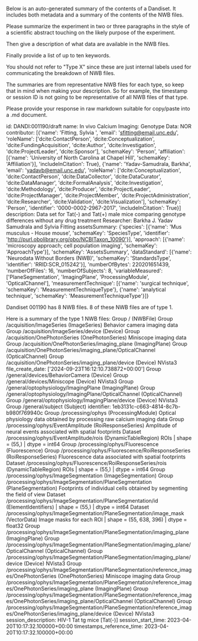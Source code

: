 
Below is an auto-generated summary of the contents of a Dandiset. It includes both metadata and a summary of the contents of the NWB files.

Please summarize the experiment in two or three paragraphs in the style of a scientific abstract touching on the likely purpose of the experiment.

Then give a description of what data are available in the NWB files.

Finally provide a list of up to ten keywords.

You should not refer to "Type X" since these are just internal labels used for communicating the breakdown of NWB files.

The summaries are from representative NWB files for each type, so keep that in mind when making your description. So for example, the timestamp or session ID is not going to be representative of all NWB files of that type.

Please provide your response in raw markdown suitable for copy/paste into a .md document.


id: DANDI:001190/draft
name: In vivo Calcium Imaging: Genotype Data: NOR
contributor: [{'name': 'Fitting, Sylvia ', 'email': 'sfitting@email.unc.edu', 'roleName': ['dcite:ContactPerson', 'dcite:Conceptualization', 'dcite:FundingAcquisition', 'dcite:Author', 'dcite:Investigation', 'dcite:ProjectLeader', 'dcite:Sponsor'], 'schemaKey': 'Person', 'affiliation': [{'name': 'University of North Carolina at Chapel Hill', 'schemaKey': 'Affiliation'}], 'includeInCitation': True}, {'name': 'Yadav-Samudrala, Barkha', 'email': 'yadavb@email.unc.edu', 'roleName': ['dcite:Conceptualization', 'dcite:ContactPerson', 'dcite:DataCollector', 'dcite:DataCurator', 'dcite:DataManager', 'dcite:FormalAnalysis', 'dcite:Investigation', 'dcite:Methodology', 'dcite:Producer', 'dcite:ProjectLeader', 'dcite:ProjectManager', 'dcite:ProjectMember', 'dcite:ProjectAdministration', 'dcite:Researcher', 'dcite:Validation', 'dcite:Visualization'], 'schemaKey': 'Person', 'identifier': '0000-0002-2967-2017', 'includeInCitation': True}]
description: Data set for Tat(-) and Tat(+) male mice comparing genotype differences without any drug treatment
Researcher: Barkha J. Yadav Samudrala and Sylvia Fitting
assetsSummary: {'species': [{'name': 'Mus musculus - House mouse', 'schemaKey': 'SpeciesType', 'identifier': 'http://purl.obolibrary.org/obo/NCBITaxon_10090'}], 'approach': [{'name': 'microscopy approach; cell population imaging', 'schemaKey': 'ApproachType'}], 'schemaKey': 'AssetsSummary', 'dataStandard': [{'name': 'Neurodata Without Borders (NWB)', 'schemaKey': 'StandardsType', 'identifier': 'RRID:SCR_015242'}], 'numberOfBytes': 220201651439, 'numberOfFiles': 16, 'numberOfSubjects': 8, 'variableMeasured': ['PlaneSegmentation', 'ImagingPlane', 'ProcessingModule', 'OpticalChannel'], 'measurementTechnique': [{'name': 'surgical technique', 'schemaKey': 'MeasurementTechniqueType'}, {'name': 'analytical technique', 'schemaKey': 'MeasurementTechniqueType'}]}

Dandiset 001190 has 8 NWB files.
8 of these NWB files are of type 1.


Here is a summary of the type 1 NWB files:
  Group / (NWBFile) 
  Group /acquisition/ImageSeries (ImageSeries) Behavior camera imaging data
  Group /acquisition/ImageSeries/device (Device) 
  Group /acquisition/OnePhotonSeries (OnePhotonSeries) Miniscope imaging data
  Group /acquisition/OnePhotonSeries/imaging_plane (ImagingPlane) 
  Group /acquisition/OnePhotonSeries/imaging_plane/OpticalChannel (OpticalChannel) 
  Group /acquisition/OnePhotonSeries/imaging_plane/device (Device) NVista3
  file_create_date: ['2024-09-23T16:12:10.738872+00:00']
  Group /general/devices/BehaviorCamera (Device) 
  Group /general/devices/Miniscope (Device) NVista3
  Group /general/optophysiology/ImagingPlane (ImagingPlane) 
  Group /general/optophysiology/ImagingPlane/OpticalChannel (OpticalChannel) 
  Group /general/optophysiology/ImagingPlane/device (Device) NVista3
  Group /general/subject (Subject) 
  identifier: 1eb3131c-c663-4814-8c7b-b980f769940c
  Group /processing/ophys (ProcessingModule) Optical physiology data obtained by processing raw calcium imaging data
  Group /processing/ophys/EventAmplitude (RoiResponseSeries) Amplitude of neural events associated with spatial footprints
  Dataset /processing/ophys/EventAmplitude/rois (DynamicTableRegion) ROIs | shape = (55,) | dtype = int64
  Group /processing/ophys/Fluorescence (Fluorescence) 
  Group /processing/ophys/Fluorescence/RoiResponseSeries (RoiResponseSeries) Fluorescence data associated with spatial footprints
  Dataset /processing/ophys/Fluorescence/RoiResponseSeries/rois (DynamicTableRegion) ROIs | shape = (55,) | dtype = int64
  Group /processing/ophys/ImageSegmentation (ImageSegmentation) 
  Group /processing/ophys/ImageSegmentation/PlaneSegmentation (PlaneSegmentation) Footprints of individual cells obtained by segmenting the field of view
  Dataset /processing/ophys/ImageSegmentation/PlaneSegmentation/id (ElementIdentifiers)  | shape = (55,) | dtype = int64
  Dataset /processing/ophys/ImageSegmentation/PlaneSegmentation/image_mask (VectorData) Image masks for each ROI | shape = (55, 638, 396) | dtype = float32
  Group /processing/ophys/ImageSegmentation/PlaneSegmentation/imaging_plane (ImagingPlane) 
  Group /processing/ophys/ImageSegmentation/PlaneSegmentation/imaging_plane/OpticalChannel (OpticalChannel) 
  Group /processing/ophys/ImageSegmentation/PlaneSegmentation/imaging_plane/device (Device) NVista3
  Group /processing/ophys/ImageSegmentation/PlaneSegmentation/reference_images/OnePhotonSeries (OnePhotonSeries) Miniscope imaging data
  Group /processing/ophys/ImageSegmentation/PlaneSegmentation/reference_images/OnePhotonSeries/imaging_plane (ImagingPlane) 
  Group /processing/ophys/ImageSegmentation/PlaneSegmentation/reference_images/OnePhotonSeries/imaging_plane/OpticalChannel (OpticalChannel) 
  Group /processing/ophys/ImageSegmentation/PlaneSegmentation/reference_images/OnePhotonSeries/imaging_plane/device (Device) NVista3
  session_description: HIV-1 Tat tg mice [Tat(-)]
  session_start_time: 2023-04-20T10:17:32.100000+00:00
  timestamps_reference_time: 2023-04-20T10:17:32.100000+00:00
